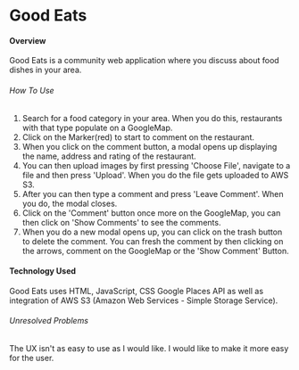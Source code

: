 # Good Eats

#### Overview
Good Eats is a community web application where you discuss about food dishes in your area.

###### How To Use
1. Search for a food category in your area. When you do this, restaurants with that type populate on a GoogleMap.
2. Click on the Marker(red) to start to comment on the restaurant.
3. When you click on the comment button, a modal opens up
displaying the name, address and rating of the restaurant.
4. You can then upload images by first pressing 'Choose File', navigate to a file and then press 'Upload'. When you do the file gets uploaded to AWS S3.
5. After you can then type a comment and press 'Leave Comment'. When you do, the modal closes.
6. Click on the 'Comment' button once more on the GoogleMap, you can then click on 'Show Comments' to see the comments.
7. When you do a new modal opens up, you can click on the trash button to delete the comment. You can fresh the comment by then clicking on the arrows, comment on the GoogleMap or the 'Show Comment' Button.

#### Technology Used
Good Eats uses HTML, JavaScript, CSS Google Places API as well as integration of AWS S3 (Amazon Web Services - Simple Storage Service).

###### Unresolved Problems

The UX isn't as easy to use as I would like. I would like to make it more easy for the user.
